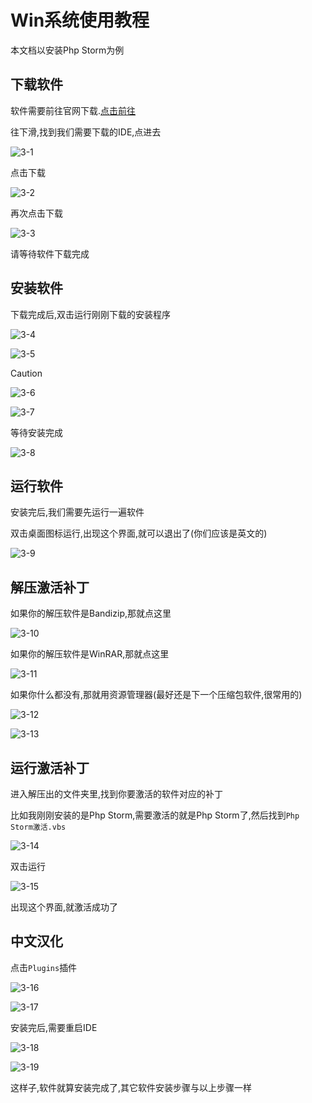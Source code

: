 # Win系统使用教程

本文档以安装Php Storm为例

## 下载软件

软件需要前往官网下载.[点击前往](https://www.jetbrains.com/zh-cn/ides/)

往下滑,找到我们需要下载的IDE,点进去

![3-1](assets/3-1.png)

点击下载

![3-2](assets/3-2.png)

再次点击下载

![3-3](assets/3-3.png)

请等待软件下载完成

## 安装软件

下载完成后,双击运行刚刚下载的安装程序

![3-4](assets/3-4.png)

![3-5](assets/3-5.png)

> [!caution]
>
> ![3-6](assets/3-6.png)

![3-7](assets/3-7.png)

等待安装完成

![3-8](assets/3-8.png)

## 运行软件

安装完后,我们需要先运行一遍软件

双击桌面图标运行,出现这个界面,就可以退出了(你们应该是英文的)

![3-9](assets/3-9.png)

## 解压激活补丁

如果你的解压软件是Bandizip,那就点这里

![3-10](assets/3-10.png)

如果你的解压软件是WinRAR,那就点这里

![3-11](assets/3-11.png)

如果你什么都没有,那就用资源管理器(最好还是下一个压缩包软件,很常用的)

![3-12](assets/3-12.png)

![3-13](assets/3-13.gif)

## 运行激活补丁

进入解压出的文件夹里,找到你要激活的软件对应的补丁

比如我刚刚安装的是Php Storm,需要激活的就是Php Storm了,然后找到`Php Storm激活.vbs`

![3-14](assets/3-14.png)

双击运行

![3-15](assets/3-15.png)

出现这个界面,就激活成功了

## 中文汉化

点击`Plugins`插件

![3-16](assets/3-16.png)

![3-17](assets/3-17.png)

安装完后,需要重启IDE

![3-18](assets/3-18.png)

![3-19](assets/3-19.png)

这样子,软件就算安装完成了,其它软件安装步骤与以上步骤一样